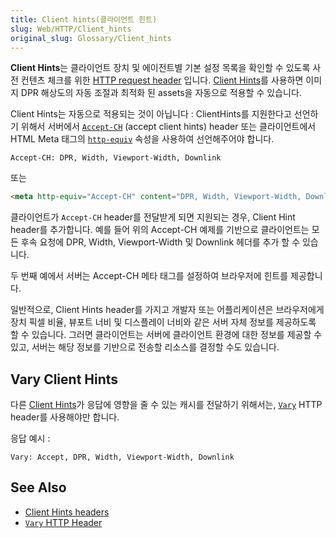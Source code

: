 ```yaml
---
title: Client hints(클라이언트 힌트)
slug: Web/HTTP/Client_hints
original_slug: Glossary/Client_hints
---
```


**Client Hints**는 클라이언트 장치 및 에이전트별 기본 설정 목록을 확인할 수 있도록 사전 컨텐츠 체크를 위한 [HTTP request header](/ko/docs/Web/HTTP/Headers) 입니다. [Client Hints](/ko/docs/Web/HTTP/Headers#Client_hints)를 사용하면 이미지 DPR 해상도의 자동 조절과 최적화 된 assets을 자동으로 적용할 수 있습니다.

Client Hints는 자동으로 적용되는 것이 아닙니다 : ClientHints를 지원한다고 선언하기 위해서 서버에서 [`Accept-CH`](https://tools.ietf.org/html/draft-grigorik-http-client-hints-03#section-2.2.1) (accept client hints) header 또는 클라이언트에서 HTML Meta 태그의 [`http-equiv`](/en-US/docs/Web/HTML/Element/meta#Attributes) 속성을 사용하여 선언해주어야 합니다.

```
Accept-CH: DPR, Width, Viewport-Width, Downlink
```

또는

```html
<meta http-equiv="Accept-CH" content="DPR, Width, Viewport-Width, Downlink">
```

클라이언트가 `Accept-CH` header를 전달받게 되면 지원되는 경우, Client Hint header를 추가합니다. 예를 들어 위의 Accept-CH 예제를 기반으로 클라이언트는 모든 후속 요청에 DPR, Width, Viewport-Width 및 Downlink 헤더를 추가 할 수 있습니다.

두 번째 예에서 서버는 Accept-CH 메타 태그를 설정하여 브라우저에 힌트를 제공합니다.

일반적으로, Client Hints header를 가지고 개발자 또는 어플리케이션은 브라우저에게 장치 픽셀 비율, 뷰포트 너비 및 디스플레이 너비와 같은 서버 자체 정보를 제공하도록 할 수 있습니다. 그러면 클라이언트는 서버에 클라이언트 환경에 대한 정보를 제공할 수 있고, 서버는 해당 정보를 기반으로 전송할 리소스를 결정할 수도 있습니다.

## Vary Client Hints

다른 [Client Hints](/ko/docs/Web/HTTP/Headers#Client_hints)가 응답에 영향을 줄 수 있는 캐시를 전달하기 위해서는, [`Vary`](/en-US/docs/Web/HTTP/Headers/Vary) HTTP header를 사용해야만 합니다.

응답 예시 :

`Vary: Accept, DPR, Width, Viewport-Width, Downlink`

## See Also

- [Client Hints headers](/ko/docs/Web/HTTP/Headers#Client_hints)
- [`Vary` HTTP Header](/ko/docs/Web/HTTP/Headers/Vary)
